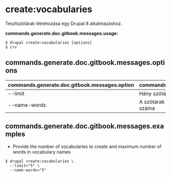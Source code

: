 # create:vocabularies
Tesztszótárak létrehozása egy Drupal 8 alkalmazáshoz.

**commands.generate.doc.gitbook.messages.usage:**
```
$ drupal create:vocabularies [options]
$ crv  
```

## commands.generate.doc.gitbook.messages.options
commands.generate.doc.gitbook.messages.option | commands.generate.doc.gitbook.messages.details
-------|-------------
--limit | Hány szótár jöjjön létre?
--name-words | A szótárak nevében használt szavak maximális száma

## commands.generate.doc.gitbook.messages.examples
* Provide the number of vocabularies to create and maximum number of words in vocabulary names
```
$ drupal create:vocabularies \
  --limit="5" \
  --name-words="5"

```
